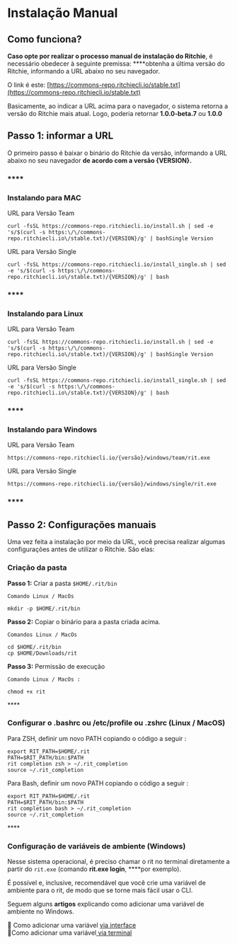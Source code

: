 # Instalação Manual

## Como funciona? 

**Caso opte por realizar o processo manual de instalação do Ritchie**, é necessário obedecer à seguinte premissa: ****obtenha a última versão do Ritchie, informando a URL abaixo no seu navegador. 

O link é este: [https://commons-repo.ritchiecli.io/stable.txt](https://commons-repo.ritchiecli.io/stable.txt)

Basicamente, ao indicar a URL acima para o navegador, o sistema retorna a versão do Ritchie mais atual. Logo, poderia retornar **1.0.0-beta.7** ou **1.0.0**  


## Passo 1: informar a URL 

O primeiro passo é baixar o binário do Ritchie da versão, informando a URL abaixo no seu navegador **de acordo com a versão {VERSION}.**

### \*\*\*\*

### **Instalando para MAC**

URL para Versão Team 

```text
curl -fsSL https://commons-repo.ritchiecli.io/install.sh | sed -e 's/$(curl -s https:\/\/commons-repo.ritchiecli.io\/stable.txt)/{VERSION}/g' | bashSingle Version 
```

URL para Versão Single

```text
curl -fsSL https://commons-repo.ritchiecli.io/install_single.sh | sed -e 's/$(curl -s https:\/\/commons-repo.ritchiecli.io\/stable.txt)/{VERSION}/g' | bash
```

### \*\*\*\*

### **Instalando para Linux**

URL para Versão Team 

```text
curl -fsSL https://commons-repo.ritchiecli.io/install.sh | sed -e 's/$(curl -s https:\/\/commons-repo.ritchiecli.io\/stable.txt)/{VERSION}/g' | bashSingle Version 
```

URL para Versão Single

```text
curl -fsSL https://commons-repo.ritchiecli.io/install_single.sh | sed -e 's/$(curl -s https:\/\/commons-repo.ritchiecli.io\/stable.txt)/{VERSION}/g' | bash
```

### \*\*\*\*

### **Instalando para Windows** 

URL para Versão Team 

```text
https://commons-repo.ritchiecli.io/{versão}/windows/team/rit.exe
```

URL para Versão Single

```text
https://commons-repo.ritchiecli.io/{versão}/windows/single/rit.exe
```

### \*\*\*\*

## **Passo 2: Configurações manuais**

Uma vez feita a instalação por meio da URL, você precisa realizar algumas configurações antes de utilizar o Ritchie. São elas: 

### **Criação da pasta**

**Passo 1:** Criar a pasta `$HOME/.rit/bin`

```text
Comando Linux / MacOs

mkdir -p $HOME/.rit/bin
```

**Passo 2:** Copiar o binário para a pasta criada acima. 

```text
Comandos Linux / MacOs

cd $HOME/.rit/bin 
cp $HOME/Downloads/rit
```

**Passo 3:** Permissão de execução

```
Comando Linux / MacOs : 

chmod +x rit
```

\*\*\*\*

### **Configurar o .bashrc ou /etc/profile ou .zshrc \(Linux / MacOS\)**

Para ZSH, definir um novo PATH copiando o código a seguir :

```text
export RIT_PATH=$HOME/.rit
PATH=$RIT_PATH/bin:$PATH
rit completion zsh > ~/.rit_completion
source ~/.rit_completion
```

Para Bash, definir um novo PATH copiando o código a seguir :

```text
export RIT_PATH=$HOME/.rit
PATH=$RIT_PATH/bin:$PATH
rit completion bash > ~/.rit_completion
source ~/.rit_completion
```

\*\*\*\*

### **Configuração de variáveis de ambiente \(Windows\)**

Nesse sistema operacional, é preciso chamar o rit no terminal diretamente a partir do `rit.exe` \(comando **rit.exe login**, ****por exemplo\). 

É possível e, inclusive, recomendável que você crie uma variável de ambiente para o rit, de modo que se torne mais fácil usar o CLI.

Seguem alguns **artigos** explicando como adicionar uma variável de ambiente no Windows.

📖 Como adicionar uma variável [via interface](https://professor-falken.com/pt/windows/como-configurar-la-ruta-y-las-variables-de-entorno-en-windows-10/)  
📖Como adicionar uma variável[ via terminal](https://devcontent.com.br/artigos/windows/o-que-sao-como-alterar-criar-excluir-variaveis-de-ambiente)

